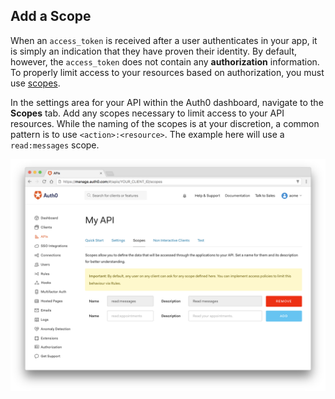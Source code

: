 ## Add a Scope

When an `access_token` is received after a user authenticates in your app, it is simply an indication that they have proven their identity. By default, however, the `access_token` does not contain any **authorization** information. To properly limit access to your resources based on authorization, you must use [scopes](https://auth0.com/docs/api-auth/tutorials/adoption/api-tokens).

In the settings area for your API within the Auth0 dashboard, navigate to the **Scopes** tab. Add any scopes necessary to limit access to your API resources. While the naming of the scopes is at your discretion, a common pattern is to use `<action>:<resource>`. The example here will use a `read:messages` scope.

![create scope](/media/articles/api-auth/create-scope.png)